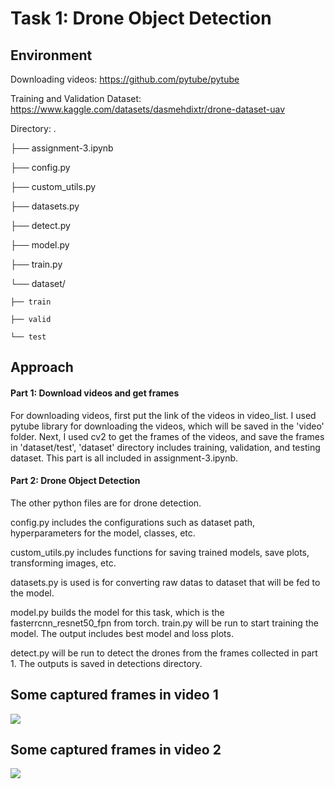 # Task 1: Drone Object Detection

## Environment

Downloading videos: https://github.com/pytube/pytube

Training and Validation Dataset: https://www.kaggle.com/datasets/dasmehdixtr/drone-dataset-uav

Directory:
.

├── assignment-3.ipynb

├── config.py

├── custom_utils.py

├── datasets.py

├── detect.py

├── model.py

├── train.py

└── dataset/

    ├── train

    ├── valid
    
    └── test

## Approach

#### Part 1: Download videos and get frames

For downloading videos, first put the link of the videos in video_list. I used pytube library for downloading the videos, which will be saved in the 'video' folder. Next, I used cv2 to get the frames of the videos, and save the frames in 'dataset/test', 'dataset' directory includes training, validation, and testing dataset.
This part is all included in assignment-3.ipynb.

#### Part 2: Drone Object Detection

The other python files are for drone detection. 

config.py includes the configurations such as dataset path, hyperparameters for the model, classes, etc. 

custom_utils.py includes functions for saving trained models, save plots, transforming images, etc. 

datasets.py is used is for converting raw datas to dataset that will be fed to the model. 

model.py builds the model for this task, which is the fasterrcnn_resnet50_fpn from torch. train.py will be run to start training the model. The output includes best model and loss plots. 

detect.py will be run to detect the drones from the frames collected in part 1. The outputs is saved in detections directory.


## Some captured frames in video 1
![](https://github.com/Jasonchen0317/CSGY-6613-Assignment/blob/main/assignment-3/GIF/Video_0.gif)

## Some captured frames in video 2
![](https://github.com/Jasonchen0317/CSGY-6613-Assignment/blob/main/assignment-3/GIF/Video_1.gif)